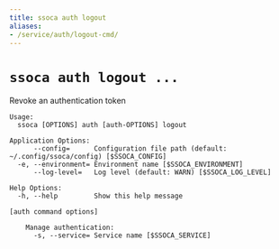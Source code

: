 ```yaml
---
title: ssoca auth logout
aliases:
- /service/auth/logout-cmd/
---
```


# `ssoca auth logout ...`

Revoke an authentication token

    Usage:
      ssoca [OPTIONS] auth [auth-OPTIONS] logout
    
    Application Options:
          --config=      Configuration file path (default: ~/.config/ssoca/config) [$SSOCA_CONFIG]
      -e, --environment= Environment name [$SSOCA_ENVIRONMENT]
          --log-level=   Log level (default: WARN) [$SSOCA_LOG_LEVEL]
    
    Help Options:
      -h, --help         Show this help message
    
    [auth command options]
    
        Manage authentication:
          -s, --service= Service name [$SSOCA_SERVICE]
    
